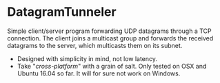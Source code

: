 # DatagramTunneler
Simple client/server program forwarding UDP datagrams through a TCP connection. The client joins a multicast group and forwards the received datagrams to the server, which multicasts them on its subnet.

* Designed with simplicity in mind, not low latency.
* Take "*cross-platform*" with a grain of salt. Only tested on OSX and Ubuntu 16.04 so far. It will for sure not work on Windows.
